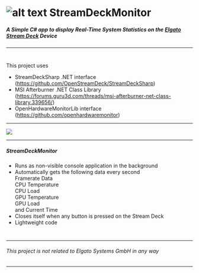 #  ![alt text](https://i.imgur.com/qPAlSRq.png "StreamDeckMonitor") StreamDeckMonitor
  
##### A Simple C# app to display Real-Time System Statistics on the  [Elgato Stream Deck](https://www.elgato.com/en/gaming/stream-deck) Device
---
  

#

This project uses
* StreamDeckSharp .NET interface (https://github.com/OpenStreamDeck/StreamDeckSharp)  
* MSI Afterburner .NET Class Library (https://forums.guru3d.com/threads/msi-afterburner-net-class-library.339656/) 
* OpenHardwareMonitorLib interface (https://github.com/openhardwaremonitor)
---

 ![](https://i.imgur.com/mtPXSN3.jpg?1)
 
---

##### StreamDeckMonitor
- Runs as non-visible console application in the background
- Automatically gets the following data every second  
Framerate Data   
CPU Temperature   
CPU Load   
GPU Temperature   
GPU Load  
and Current Time   
- Closes itself when any button is pressed on the Stream Deck
- Lightweight code
#

---
 
###### This project is not related to *Elgato Systems GmbH* in any way

---
 
